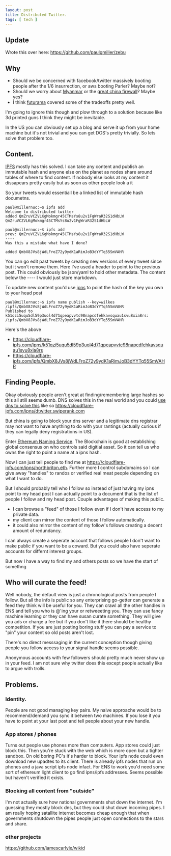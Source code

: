 ```yaml
---
layout: post
title: Distributed Twitter.
tags: [ tech ]
---
```


## Update
Wrote this over here: https://github.com/paulgmiller/zebu

## Why 
* Should we be concerned with facebook/twitter massively booting people after the 1/6 insurrection, or aws booting Parler?  Maybe not?
* Should we worry about [Myanmar](https://www.engadget.com/myanmar-internet-instagram-twitter-shutdown-175341979.html) or the [great china firewall](https://www.technologyreview.com/2020/07/08/1004876/the-internet-is-changing-drastically-for-hong-kongs-citizens/#:~:text=The%20fallout:%20Effectively,%20this%20brings%20Hong%20Kong%20into,are%20permitted%20to%20operate%20only%20if%20they%20comply.)? Maybe yes? 
* I think [futurama](https://theinfosphere.org/Old_Man_Waterfall) covered some of the tradeoffs pretty well.

I'm going to ignore this though and plow through to a solution because like 3d printed guns I think they might be inevitable.

In the US you can obviously set up a blog and serve it up from your home machine but it's not trivial and you can get DOS's pretty trivially. So lets solve that problem too. 

## Content.
[IPFS](https://ipfs.io/) mostly has this solved. I can take any content and publish an immutable hash and anyone else on the planet as nodes share around tables of where to find content. If nobody else looks at my content it dissapears pretty easily but as soon as other people look a it 

So your tweets would essentiall be a linked list of immutable hash documetns.
```
paul@millernuc:~$ ipfs add
Welcome to distributed twitter
added QmZruVCZVLKgMokmgr45CTMsYs8u2v1FgWraR32S1dHbLW QmZruVCZVLKgMokmgr45CTMsYs8u2v1FgWraR32S1dHbLW

paul@millernuc:~$ ipfs add
prev: QmZruVCZVLKgMokmgr45CTMsYs8u2v1FgWraR32S1dHbLW
----
Was this a mistake what have I done?

added QmbX8JVs8jWdLFroZ72y9ydK1aRimJoB3dYYTq55SmVAHR
```

You can go edit past tweets by creating new versions of every tweet since but it won't remove them. Here I've used a header to point to the previous post. This could obviously be json/yaml to hold other metadata. The content below the ---- I would just store markdown.

To update new content you'd use [ipns](https://docs.ipfs.io/concepts/ipns/) to point the hash of the key you own to your head post

```
paul@millernuc:~$ ipfs name publish --key=wilkes /ipfs/QmbX8JVs8jWdLFroZ72y9ydK1aRimJoB3dYYTq55SmVAHR
Published to k51qzi5uqu5dl59p3uol4d71qpeapvvtc98napcdfehkavsquau1svu8xia8rs: /ipfs/QmbX8JVs8jWdLFroZ72y9ydK1aRimJoB3dYYTq55SmVAHR
```

Here's the above 
* https://cloudflare-ipfs.com/ipns/k51qzi5uqu5dl59p3uol4d71qpeapvvtc98napcdfehkavsquau1svu8xia8rs
* https://cloudflare-ipfs.com/ipfs/QmbX8JVs8jWdLFroZ72y9ydK1aRimJoB3dYYTq55SmVAHR


## Finding People. 
Okay obviously people aren't great at finding/remembering large hashes so this all still seems dumb. DNS solves this in the real world and you could [use dns to solve this](https://docs.ipfs.io/concepts/dnslink/#dnslink) like so https://cloudflare-ipfs.com/ipns/dtwitter.swiperank.com

But china is going to block your dns server and a legitimate dns registrar may not want to have anything to do with your rantings (actually curious if they can legally deny registrations in US).

Enter [Ethereum Naming Service](https://docs.ens.domains/). The Blockchain is good at establishing global consensus on who controls said digitial asset. So it can tell us who owns the right to point a name at a ipns hash. 

Now I can just tell people to find me at https://cloudflare-ipfs.com/ipns/northbriton.eth. Further more I control subdomains so I can give away "handles" to randos or verified real meat people depending on what I want to do. 

But I should probably tell who I follow so instead of just having my ipns point to my head post I can actually point to a document that is the list of people I follow and my head post. Couple advantages of making this public.
* I can browse a "feed" of those I follow even if I don't have access to my private data. 
* my client can mirror the content of those I follow automatically. 
* it could also mirror the content of my follow's follows creating a decent amount of redundancy. 

I can always create a seperate account that follows people I don't want to make public if you want to be a coward. But you could also have seperate accounts for differnt interest groups. 

But now I have a way to find my and others posts so we have the start of somethng

## Who will curate the feed!

Well nobody, the default view is just a chronological posts from people I follow. But all the info is public so any enterprising go-getter can generate a feed they think will be useful for you. They can crawl all the other handles in ENS and tell you who is @'ing your or retweeeting you. They can use fancy machine learning or they can have susan curate something. They will give you ads or charge a fee but if you don't like it there should be healthy competition. If you are just posting boring stuff you can pay a service to "pin" your content so old posts aren't lost. 

There's no direct messsaging in the current conception though giving people you follow access to your signal handle seems possible. 

Anonymous accounts with few followers should pretty much never show up in your feed. I am not sure why twitter does this except people actually like to argue with trolls.

## Problems.
### Identity. 
People are not good managing key pairs. My naive approache would be to recommend/demand you sync it between two machines. If you lose it you have to point at your last post and tell people about your new handle. 

### App stores / phones
Turns out people use phones more than computers. App stores could just block this.
Then you're stuck with the web which is more open but a tighter sandbox. 
On old boring PC's it's harder to block. Your ipfs node could even download new upadtes to its client. 
There is already ipfs nodes that run on phones and a java script ipfs node infact. 
For ENS to work you'd need some sort of ethereum light client to go find ipns/ipfs addresses. Seems possible but haven't verified it exists. 

### Blocking all content from "outside"
I'm not actually sure how national governments shut down the internet. I'm guessing they mostly block dns, but they could shut down incoming pipes. 
I am really hoping satallite internet becomes cheap enough that when governments shutdown the pipes people just open connections to the stars and share. 

### other projects
https://github.com/jamescarlyle/wikid
